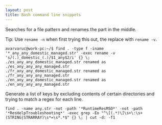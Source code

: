 ```yaml
---
layout: post
title: Bash command line snippets
---
```


Searches for a file pattern and renames the part in the middle.

Tip: Use `rename -n` when first trying this out, the replace with `rename -v`.

```
avarvaruc@work-pc:~/$ find . -type f -iname '*_any_any_domestic_managed.str' -exec rename -v 's/(.)_domestic_(.)/$1_any$2/i' {} \;
./es_any_any_domestic_managed.str renamed as ./es_any_any_any_managed.str
./fr_any_any_domestic_managed.str renamed as ./fr_any_any_any_managed.str
./en_any_any_domestic_managed.str renamed as ./en_any_any_any_managed.str

```


Generate a list of keys by excluding contents of certain directories and trying to match a regex for each line.

```
find . -name any.str -not -path '*RuntimeResMSO*' -not -path '*ResHelpTroubleshooting*' -exec grep -Eo "^\[(.*)\]\s+\:\s+(STRING|STRARRAY)\s*=\s*.*$" {} \; | cut -d: -f1
```
